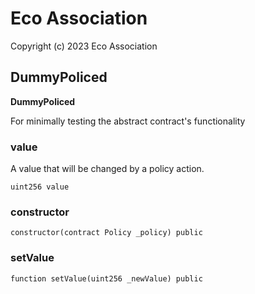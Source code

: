 # Eco Association

Copyright (c) 2023 Eco Association

## DummyPoliced

**DummyPoliced**

For minimally testing the abstract contract's functionality

### value

A value that will be changed by a policy action.

```solidity
uint256 value
```

### constructor

```solidity
constructor(contract Policy _policy) public
```

### setValue

```solidity
function setValue(uint256 _newValue) public
```

